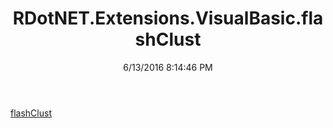 ﻿---
title: RDotNET.Extensions.VisualBasic.flashClust
date: 6/13/2016 8:14:46 PM
---

[flashClust](T-RDotNET.Extensions.VisualBasic.flashClust.flashClust.html)
